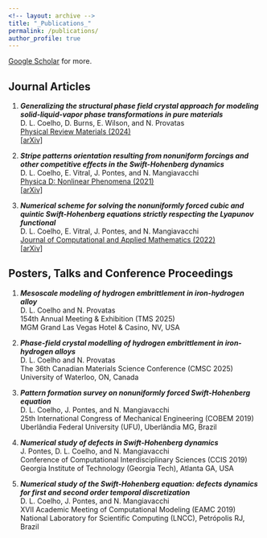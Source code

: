 ```yaml
---
<!-- layout: archive -->
title: "_Publications_"
permalink: /publications/
author_profile: true
---
```

<!-- 
{% if author.googlescholar %}
  You can also find my articles on <u><a href="{{author.googlescholar}}">my Google Scholar profile</a>.</u>
{% endif %}

{% include base_path %}

{% for post in site.publications reversed %}
  {% include archive-single.html %}
{% endfor %} -->

[Google Scholar](https://scholar.google.com.br/citations?user=HxYY8LQAAAAJ&hl=pt-BR) for more.

## Journal Articles

1. _**Generalizing the structural phase field crystal approach for modeling solid-liquid-vapor phase transformations in pure materials**_ <br>
D. L. Coelho, D. Burns, E. Wilson, and N. Provatas<br>
<a href="https://journals.aps.org/prmaterials/abstract/10.1103/PhysRevMaterials.8.093402" target="_blank">Physical Review Materials (2024)</a><br>
<a href="https://arxiv.org/abs/2408.10992" target="_blank">[arXiv]</a>

2. _**Stripe patterns orientation resulting from nonuniform forcings and other competitive effects in the Swift-Hohenberg dynamics**_<br>
D. L. Coelho, E. Vitral, J. Pontes, and N. Mangiavacchi<br>
<a href="https://www.sciencedirect.com/science/article/pii/S0167278921001573" target="_blank">Physica D: Nonlinear Phenomena (2021)</a><br>
<a href="https://arxiv.org/abs/2008.00319" target="_blank">[arXiv]</a>

3. _**Numerical scheme for solving the nonuniformly forced cubic and quintic Swift-Hohenberg equations strictly respecting the Lyapunov functional**_<br>
D. L. Coelho, E. Vitral, J. Pontes, and N. Mangiavacchi<br>
<a href="https://www.sciencedirect.com/science/article/abs/pii/S0377042721005938" target="_blank">Journal of Computational and Applied Mathematics (2022) </a><br>
<a href="https://arxiv.org/abs/2007.16080" target="_blank">[arXiv]</a>

## Posters, Talks and Conference Proceedings

1. _**Mesoscale modeling of hydrogen embrittlement in iron-hydrogen alloy**_<br>
   D. L. Coelho and N. Provatas<br>
   154th Annual Meeting & Exhibition (TMS 2025)<br>
   MGM Grand Las Vegas Hotel & Casino, NV, USA

2. _**Phase-field crystal modelling of hydrogen embrittlement in iron-hydrogen alloys**_<br>
   D. L. Coelho and N. Provatas<br>
   The 36th Canadian Materials Science Conference (CMSC 2025)<br>
   University of Waterloo, ON, Canada

3. _**Pattern formation survey on nonuniformly forced Swift-Hohenberg equation**_<br>
   D. L. Coelho, J. Pontes, and N. Mangiavacchi<br>
   25th International Congress of Mechanical Engineering (COBEM 2019)<br>
   Uberlândia Federal University (UFU), Uberlândia MG, Brazil

4. _**Numerical study of defects in Swift-Hohenberg dynamics**_<br>
   J. Pontes, D. L. Coelho, and N. Mangiavacchi<br>
   Conference of Computational Interdisciplinary Sciences (CCIS 2019)<br>
   Georgia Institute of Technology (Georgia Tech), Atlanta GA, USA

5. _**Numerical study of the Swift-Hohenberg equation: defects dynamics for first and second order temporal discretization**_<br>
   D. L. Coelho, J. Pontes, and N. Mangiavacchi<br>
   XVII Academic Meeting of Computational Modeling (EAMC 2019)<br>
   National Laboratory for Scientific Computing (LNCC), Petrópolis RJ, Brazil


